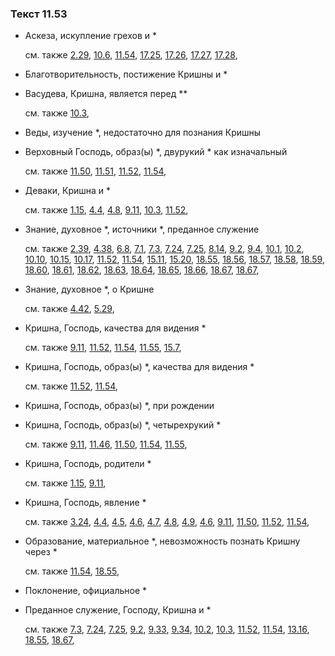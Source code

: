 ### Текст 11.53
	
- Аскеза, искупление грехов и *

	см. также  [2.29](../02/0229.md),  [10.6](../10/1006.md),  [11.54](../11/1154.md),  [17.25](../17/1725.md),  [17.26](../17/1726.md),  [17.27](../17/1727.md),  [17.28](../17/1728.md), 
	
- Благотворительность, постижение Кришны и *

	
- Васудева, Кришна, является перед **

	см. также  [10.3](../10/1003.md), 
	
- Веды, изучение *, недостаточно для познания Кришны

	
- Верховный Господь, образ(ы) *, двурукий * как изначальный

	см. также  [11.50](../11/1150.md),  [11.51](../11/1151.md),  [11.52](../11/1152.md),  [11.54](../11/1154.md), 
	
- Деваки, Кришна и *

	см. также  [1.15](../01/0115.md),  [4.4](../04/0404.md),  [4.8](../04/0408.md),  [9.11](../09/0911.md),  [10.3](../10/1003.md),  [11.52](../11/1152.md), 
	
- Знание, духовное *, источники *, преданное служение

	см. также  [2.39](../02/0239.md),  [4.38](../04/0438.md),  [6.8](../06/0608.md),  [7.1](../07/0701.md),  [7.3](../07/0703.md),  [7.24](../07/0724.md),  [7.25](../07/0725.md),  [8.14](../08/0814.md),  [9.2](../09/0902.md),  [9.4](../09/0904.md),  [10.1](../10/1001.md),  [10.2](../10/1002.md),  [10.10](../10/1010.md),  [10.15](../10/1015.md),  [10.17](../10/1017.md),  [11.52](../11/1152.md),  [11.54](../11/1154.md),  [15.11](../15/1511.md),  [15.20](../15/1520.md),  [18.55](../18/1855.md),  [18.56](../18/1856.md),  [18.57](../18/1857.md),  [18.58](../18/1858.md),  [18.59](../18/1859.md),  [18.60](../18/1860.md),  [18.61](../18/1861.md),  [18.62](../18/1862.md),  [18.63](../18/1863.md),  [18.64](../18/1864.md),  [18.65](../18/1865.md),  [18.66](../18/1866.md),  [18.67](../18/1867.md),  [18.67](../18/1867.md), 
	
- Знание, духовное *, о Кришне

	см. также  [4.42](../04/0442.md),  [5.29](../05/0529.md), 
	
- Кришна, Господь, качества для видения *

	см. также  [9.11](../09/0911.md),  [11.52](../11/1152.md),  [11.54](../11/1154.md),  [11.55](../11/1155.md),  [15.7](../15/1507.md), 
	
- Кришна, Господь, образ(ы) *, качества для видения *

	см. также  [11.52](../11/1152.md),  [11.54](../11/1154.md), 
	
- Кришна, Господь, образ(ы) *, при рождении

	
- Кришна, Господь, образ(ы) *, четырехрукий *

	см. также  [9.11](../09/0911.md),  [11.46](../11/1146.md),  [11.50](../11/1150.md),  [11.54](../11/1154.md),  [11.55](../11/1155.md), 
	
- Кришна, Господь, родители *

	см. также  [1.15](../01/0115.md),  [9.11](../09/0911.md), 
	
- Кришна, Господь, явление *

	см. также  [3.24](../03/0324.md),  [4.4](../04/0404.md),  [4.5](../04/0405.md),  [4.6](../04/0406.md),  [4.7](../04/0407.md),  [4.8](../04/0408.md),  [4.9](../04/0409.md),  [4.6](../04/0406.md),  [9.11](../09/0911.md),  [11.50](../11/1150.md),  [11.52](../11/1152.md),  [11.54](../11/1154.md), 
	
- Образование, материальное *, невозможность познать Кришну через *

	см. также  [11.54](../11/1154.md),  [18.55](../18/1855.md), 
	
- Поклонение, официальное *

	
- Преданное служение, Господу, Кришна и *

	см. также  [7.3](../07/0703.md),  [7.24](../07/0724.md),  [7.25](../07/0725.md),  [9.2](../09/0902.md),  [9.33](../09/0933.md),  [9.34](../09/0934.md),  [10.2](../10/1002.md),  [10.3](../10/1003.md),  [11.52](../11/1152.md),  [11.54](../11/1154.md),  [13.16](../13/1316.md),  [18.55](../18/1855.md),  [18.67](../18/1867.md), 
